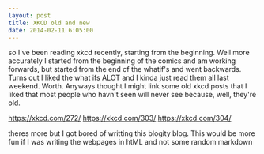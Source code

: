```yaml
---
layout: post
title: XKCD old and new
date: 2014-02-11 6:05:00
---
```


so I've been reading xkcd recently, starting from the beginning. Well more
accurately I started from the beginning of the comics and am working forwards,
but started from the end of the whatif's and went backwards. Turns out I liked
the what ifs ALOT and I kinda just read them all last weekend. Worth. Anyways
thought I might link some old xkcd posts that I liked that most people who
havn't seen will never see because, well, they're old. 

https://xkcd.com/272/
https://xkcd.com/303/
https://xkcd.com/304/

theres more but I got bored of writting this blogity blog. This would be more
fun if I was writing the webpages in htML and not some random markdown
